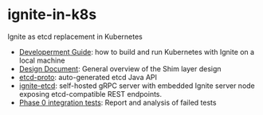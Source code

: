 # ignite-in-k8s
Ignite as etcd replacement in Kubernetes

- [Developerment Guide](docs/dev-guide.md): how to build and run Kubernetes with Ignite on a local machine
- [Design Document](docs/design.md): General overview of the Shim layer design
- [etcd-proto](etcd-proto/README.md): auto-generated etcd Java API
- [ignite-etcd](ignite-etcd/README.md): self-hosted gRPC server with embedded Ignite server node exposing 
  etcd-compatible REST endpoints.  
- [Phase 0 integration tests](docs/integration-test-results/failures.md): Report and analysis of failed tests 
